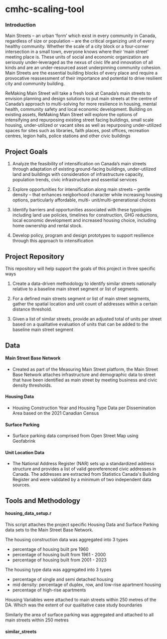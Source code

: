 # cmhc-scaling-tool

### Introduction

Main Streets – an urban ‘form’ which exist in every community in Canada, regardless of size or population – are the critical organizing unit of every healthy community. Whether the scale of a city block or a four-corner intersection in a small town, everyone knows where their ‘main street’ meeting place is. These units of social and economic organization are seriously under-leveraged as the nexus of civic life and innovation of all kinds and are an under-resourced asset underpinning community cohesion. Main Streets are the essential building blocks of every place and require a provocative reassessment of their importance and potential to drive resilient city and community building.


ReMaking Main Street will take a fresh look at Canada’s main streets to envision planning and design solutions to put main streets at the centre of Canada’s approach to multi-solving for more resilience in housing, mental health, community safety and local economic development. Building on existing assets, ReMaking Main Street will explore the options of intensifying and repurposing existing street facing buildings, small scale housing, under-utilized or vacant sites as well as repurposing under-utilized 
spaces for sites such as libraries, faith places, post offices, recreation centres, legion halls, police stations and other civic buildings


## Project Goals

1. Analyze the feasibility of intensification on Canada’s main streets through adaptation of existing ground-facing buildings, under-utilized land and buildings with consideration of infrastructure capacity, population trends, civic infrastructure and essential services

2. Explore opportunities for intensification along main streets – gentle density – that enhances neigborhood character while increasing housing options, particularly affordable, multi- unit/multi-generational choices

3. Identify barriers and opportunities associated with these typologies including land use policies, timelines for construction, GHG reductions, local economic development and increased housing choice, including home ownership and rental stock.

4. Develop policy, program and design prototypes to support resilience through this approach to 
intensification


## Project Repository

This repository will help support the goals of this project in three specific ways

1. Create a data-driven methodology to identify similar streets nationally relative to a baseline main street segment or list of segments.

2. For a defined main streets segment or list of main street segments, gather the spatial location and unit count of addresses within a certain distance threshold.

3. Given a list of similar streets, provide an adjusted total of units per street based on a qualitative evaluation of units that can be added to the baseline main street segment


## Data

#### Main Street Base Network
 - Created as part of the Measuring Main Street platform, the Main Street Base Network attaches infrastructure and demographic data to street that have been identified as main street by meeting business and civic density thresholds.
 
#### Housing Data
 - Housing Construction Year and Housing Type Data per Dissemination Area based on the 2021 Canadian Census

#### Surface Parking
 - Surface parking data comprised from Open Street Map using Geofabrink

#### Unit Location Data
 - The National Address Register (NAR) sets up a standardized address structure and provides a list of valid georeferenced civic addresses in Canada. The addresses are extracted from Statistics Canada's Building Register and were validated by a minimum of two independent data sources.
 

## Tools and Methodology

#### housing_data_setup.r
This script attaches the project specific Housing Data and Surface Parking data sets to the Main Street Base Network.

The housing construction data was aggregated into 3 types
  - percentage of housing built pre 1960
  - percentage of housing built from 1961 - 2000
  - percentage of housing built from 2001 - 2023

The housing type data was aggregated into 3 types
  - percentage of single and semi detached housing
  - mid density: percentage of duplex, row, and low-rise apartment housing
  - percentage of high-rise apartments
  
Housing Variables were attached to main streets within 250 metres of the DA. Which was the extent of our qualitative case study boundaries

Similarly the area of surface parking was aggregated and attached to all main streets within 250 metres


#### similar_streets












